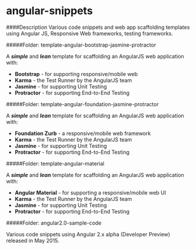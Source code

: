 # angular-snippets

####Description
Various code snippets and web app scaffolding templates using Angular JS, Responsive Web frameworks, testing frameworks.

#####Folder: template-angular-bootstrap-jasmine-protractor

A ___simple___ and ___lean___ template for scaffolding an AngularJS web application with:

* __Bootstrap__ - for supporting responsive/mobile web
* __Karma__ - the Test Runner by the AngularJS team
* __Jasmine__ - for supporting Unit Testing
* __Protractor__ - for supporting End-to-End Testing


#####Folder: template-angular-foundation-jasmine-protractor

A ___simple___ and ___lean___ template for scaffolding an AngularJS web application with:

* __Foundation Zurb__ - a responsive/mobile web framework
* __Karma__ - the Test Runner by the AngularJS team
* __Jasmine__ - for supporting Unit Testing
* __Protractor__ - for supporting End-to-End Testing

#####Folder: template-angular-material

A ___simple___ and ___lean___ template for scaffolding an AngularJS web application with:

* __Angular Material__ - for supporting a responsive/mobile web UI
* __Karma__ - the Test Runner by the AngularJS team
* __Jasmine__ - for supporting Unit Testing
* __Protractor__ - for supporting End-to-End Testing

#####Folder: angular2.0-sample-code

Various code snippets using Angular 2.x alpha (Developer Preview) released in May 2015.




